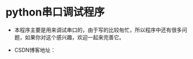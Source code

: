 # python串口调试程序

* 本程序主要是用来调试串口的，由于写的比较匆忙，所以程序中还有很多问题，如果你对这个感兴趣，欢迎一起来完善它。

* CSDN博客地址：

  [博客]: https://blog.csdn.net/CHQC388/article/details/104292183

  

